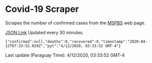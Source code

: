 # Covid-19 Scraper

Scrapes the number of confirmed cases from the [MSPBS](https://www.mspbs.gov.py/covid-19.php) web page.

[JSON Link](https://jmayalag.github.io/covid19-scrape/cases.json)
Updated every 30 minutes.
```
{"confirmed":null,"deaths":0,"recovered":0,"timestamp":"2020-04-12T07:33:52.029Z","pyt":"4/12/2020, 03:33:52 GMT-4"}
```
Last update (Paraguay Time): 4/12/2020, 03:33:52 GMT-4